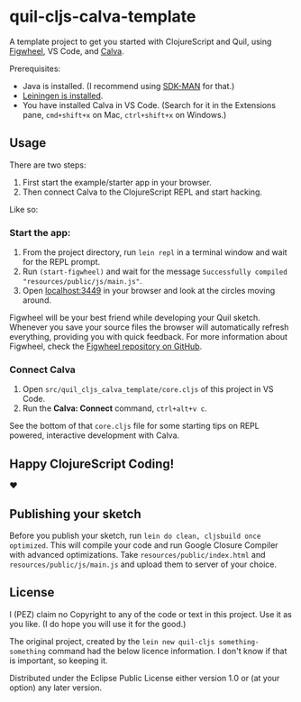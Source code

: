 # quil-cljs-calva-template

A template project to get you started with ClojureScript and Quil, using [Figwheel](https://github.com/bhauman/lein-figwheel), VS Code, and [Calva](https://github.com/BetterThanTomorrow/calva).

Prerequisites:

* Java is installed. (I recommend using [SDK-MAN](https://sdkman.io) for that.)
* [Leiningen is installed](https://leiningen.org/#install).
* You have installed Calva in VS Code. (Search for it in the Extensions pane, `cmd+shift+x` on Mac, `ctrl+shift+x` on Windows.)

## Usage

There are two steps:

1. First start the example/starter app in your browser.
1. Then connect Calva to the ClojureScript REPL and start hacking.

Like so:

### Start the app:

1. From the project directory, run `lein repl` in a terminal window and wait for the REPL prompt.
1. Run `(start-figwheel)` and wait for the message `Successfully compiled "resources/public/js/main.js"`.
1. Open [localhost:3449](http://localhost:3449) in your browser and look at the circles moving around.

Figwheel will be your best friend while developing your Quil sketch. Whenever you save your source files the browser will automatically refresh everything, providing you with quick feedback. For more information about Figwheel, check the [Figwheel repository on GitHub](https://github.com/bhauman/lein-figwheel).


### Connect Calva

1. Open `src/quil_cljs_calva_template/core.cljs` of this project in VS Code.
2. Run the **Calva: Connect** command, `ctrl+alt+v c`.

See the bottom of that `core.cljs` file for some starting tips on REPL powered, interactive development with Calva.


## Happy ClojureScript Coding!

❤️

## Publishing your sketch

Before you publish your sketch, run `lein do clean, cljsbuild once optimized`. This will compile your code and run Google Closure Compiler with advanced optimizations. Take `resources/public/index.html` and `resources/public/js/main.js` and upload them to server of your choice.

## License

I (PEZ) claim no Copyright to any of the code or text in this project. Use it as you like. (I do hope you will use it for the good.)

The original project, created by the `lein new quil-cljs something-something` command had the below licence information. I don't know if that is important, so keeping it.

Distributed under the Eclipse Public License either version 1.0 or (at
your option) any later version.
